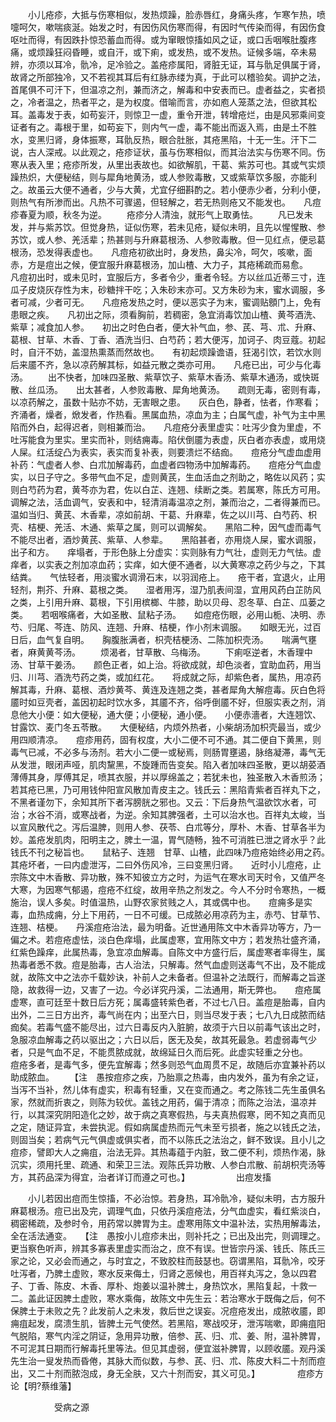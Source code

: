 <!-- { "loadSidebar": true } -->
　　小儿疮疹，大抵与伤寒相似，发热烦躁，脸赤唇红，身痛头疼，乍寒乍热，喷嚏呵欠，嗽喘痰涎。始发之时，有因伤风伤寒而得，有因时气传染而得，有因伤食呕吐而得，有因跌扑惊恐蓄血而得。或为窜眼惊搐如风之证，或口舌咽喉肚腹疼痛，或烦躁狂闷昏睡，或自汗，或下痢，或发热，或不发热。证候多端，卒未易辨，亦须以耳冷，骩冷，足冷验之。盖疮疹属阳，肾脏无证，耳与骩足俱属于肾，故肾之所部独冷，又不若视其耳后有红脉赤缕为真，于此可以稽验矣。调护之法，首尾俱不可汗下，但温凉之剂，兼而济之，解毒和中安表而已。虚者益之，实者损之，冷者温之，热者平之，是为权度。借喻而言，亦如庖人笼蒸之法，但欲其松耳。盖毒发于表，如苟妄汗，则惊卫一虚，重令开泄，转增疮烂，由是风邪乘间变证者有之。毒根于里，如苟妄下，则内气一虚，毒不能出而返入焉，由是土不胜水，变黑归肾，身体振寒，耳骩反热，眼合肚胀，其疮黑陷，十无一生。汗下二说，古人深戒。以此观之，疮疹证状，虽与伤寒相似，而其治法实与伤寒不同。伤寒从表入里；疮疹所发，从里出表故也。如欲解肌，干葛、紫苏可也。其或气实烦躁热炽，大便秘结，则与犀角地黄汤，或人参败毒散，又或紫草饮多服，亦能利之。故虽云大便不通者，少与大黄，尤宜仔细斟酌之。若小便赤少者，分利小便，则热气有所渗而出。凡热不可骤遏，但轻解之，若无热则疮又不能发也。　　凡痘疹春夏为顺，秋冬为逆。
　　疮疹分人清浊，就形气上取勇怯。
　　凡已发未发，并与紫苏饮。但觉身热，证似伤寒，若未见疮，疑似未明，且先以惺惺散、参苏饮，或人参、羌活辈；热甚则与升麻葛根汤、人参败毒散。但一见红点，便忌葛根汤，恐发得表虚也。　　凡痘疮初欲出时，身发热，鼻尖冷，呵欠，咳嗽，面赤，方是痘出之候，便宜服升麻葛根汤，加山楂、大力子，其疮稀疏而易愈。　　凡痘初出时，或未见时，宜服后方，多者令少，重者令轻。方以丝瓜近蒂三寸，连瓜子皮烧灰存性为末，砂糖拌干吃；入朱砂末亦可。又方朱砂为末，蜜水调服，多者可减，少者可无。　　凡痘疮发热之时，便以恶实子为末，蜜调贴顖门上，免有患眼之疾。　　凡初出之际，须看胸前，若稠密，急宜消毒饮加山楂、黄芩酒洗、紫草；减食加人参。　　初出之时色白者，便大补气血，参、芪、芎、朮、升麻、葛根、甘草、木香、丁香、酒洗当归、白芍药；若大便泻，加诃子、肉豆蔻。初起时，自汗不妨，盖湿热熏蒸而然故也。　　有初起烦躁谵语，狂渴引饮，若饮水则后来靥不齐，急以凉药解其标，如益元散之类亦可用。　　凡疮已出，可少与化毒汤。
　　出不快者，加味四圣散、紫草饮子、紫草木香汤、紫草木通汤，或快斑散、丝瓜汤。　　出太甚者，人参败毒散、犀角地黄汤。　　疏则无毒，密则有毒，以凉药解之，虽数十贴亦不妨，无害眼之患。　　灰白色，静者，怯者，作寒看；齐涌者，燥者，焮发者，作热看。黑属血热，凉血为主；白属气虚，补气为主中黑陷而外白，起得迟者，则相兼而治。　　凡痘疮分表里虚实：吐泻少食为里虚，不吐泻能食为里实。里实而补，则结痈毒。陷伏倒靥为表虚，灰白者亦表虚，或用烧人屎。红活绽凸为表实，表实而复补表，则要溃烂不结痂。　　痘疮分气虚血虚用补药：气虚者人参、白朮加解毒药，血虚者四物汤中加解毒药。　　痘疮分气血虚实，以日子守之。多带气血不足，虚则黄芪，生血活血之剂助之，略佐以风药；实则白芍药为君，黄芩亦为君，佐以白芷、连翘、续断之类。若属寒，陈氏方可用。　　调解之法，活血调气，安表和中，轻清消毒温凉之剂，兼而治之，二者得兼而已。温如当归、黄芪、木香辈，凉如前胡、干葛、升麻辈，佐之以川芎、白芍药、枳壳、桔梗、羌活、木通、紫草之属，则可以调解矣。　　黑陷二种，因气虚而毒气不能尽出者，酒炒黄芪、紫草、人参辈。　　黑陷甚者，亦用烧人屎，蜜水调服，出子和方。　　痒塌者，于形色脉上分虚实：实则脉有力气壮，虚则无力气怯。虚痒者，以实表之剂加凉血药；实痒，如大便不通者，以大黄寒凉之药少与之，下其结粪。　　气怯轻者，用淡蜜水调滑石末，以羽润疮上。　　疮干者，宜退火，止用轻剂，荆芥、升麻、葛根之类。　　湿者用泻，湿乃肌表间湿，宜用风药白芷防风之类，上引用升麻、葛根，下引用槟榔、牛膝，助以贝母、忍冬草、白芷、瓜蒌之类。　　若咽喉痛者，大如圣散、鼠粘子汤。　　如痘疮伤眼，必用山栀、决明、赤芍、归尾、芩连、防风、连翘、升麻、桔梗，作小剂末调服。　　如眼无光，过百日后，血气复自明。　　胸腹胀满者，枳壳桔梗汤、二陈加枳壳汤。　　喘满气壅者，麻黄黄芩汤。
　　烦渴者，甘草散、乌梅汤。
　　下痢呕逆者，木香理中汤、甘草干姜汤。　　颜色正者，如上治。将欲成就，却色淡者，宜助血药，用当归、川芎、酒洗芍药之类，或加红花。　　将成就之际，却紫色者，属热，用凉药解其毒，升麻、葛根、酒炒黄芩、黄连及连翘之类，甚者犀角大解痘毒。灰白色将靥时如豆壳者，盖因初起时饮水多，其靥不齐，俗呼倒靥不好，但服实表之剂，消息他大小便：如大便秘，通大便；小便秘，通小便。　　小便赤濇者，大连翘饮、甘露饮、麦门冬五苓散。　　大便秘结，内烦外热者，小柴胡汤加枳壳最当，或少用四顺清凉。　　痘疹用药，固有权度，大小二便不可不通。其二便自下黄黑，则毒气已减，不必多与汤剂。若大小二便一或秘焉，则肠胃壅遏，脉络凝滞，毒气无从发泄，眼闭声哑，肌肉黧黑，不旋踵而告变矣。陷入者加味四圣散，更以胡荽酒薄傅其身，厚傅其足，喷其衣服，并以厚绵盖之；若犹未也，独圣散入木香煎汤；若其疮已黑，乃可用钱仲阳宣风散加青皮主之。钱氏云：黑陷青紫者百祥丸下之，不黑者谨勿下，余知其所下者泻膀胱之邪也。又云：下后身热气温欲饮水者，可治；水谷不消，或寒战者，为逆。余知其脾强者，土可以治水也。百祥丸太峻，当以宣风散代之。泻后温脾，则用人参、茯苓、白朮等分，厚朴、木香、甘草各半为妙。盖疮发肌肉，阳明主之，脾土一温，胃气随畅，独不可消胜已泄之肾水乎？此钱氏不刊之秘旨也。　　鼠粘子、连翘　甘草、山楂，此四味乃痘疮始终必用之药。　　其疮坏者，一曰内虚泄泻，二曰外伤风冷，三曰变黑归肾。　　近时小儿痘疮，止宗陈文中木香散、异功散，殊不知彼立方之时，为运气在寒水司天时令，又值严冬大寒，为因寒气郁遏，痘疮不红绽，故用辛热之剂发之。今人不分时令寒热，一概施治，误人多矣。时值温热，山野农家贫贱之人，其或偶中也。　　痘痈多是实毒，血热成痈，分上下用药，一日不可缓。已成脓必用凉药为主，赤芍、甘草节、连翘、桔梗。　　丹溪痘疮治法，最为明备。近世通用陈文中木香异功等方，乃一偏之术。若痘疮虚怯，淡白色痒塌，此属虚寒，宜用陈文中方；若发热壮盛齐涌，红紫色躁痒，此属热毒，急宜凉血解毒。自陈文中方盛行后，属虚寒者率得生，属热毒者悉不救。痘是胎毒，古人治法，只解毒。然气血虚则送毒气不出，及不能成就，故陈文中之法亦千载妙诀，补前人之未备者。但温补之法既行，而解毒之旨遂隐，故救得一边，又害了一边。今必详究丹溪，二法通用，斯无弊也。　　痘疮属虚寒，直可廷至十数日后方死；属毒盛转紫色者，不过七八日。盖痘是胎毒，自内出外，二三日方出齐，毒气尚在内；出至六日，则当尽发于表；七八九日成脓而结痂矣。若毒气盛不能尽出，过六日毒反内入脏腑，故须于六日以前毒气该出之时，急服凉血解毒之药以驱出之；六日以后，医无及矣，故其死最急。若虚弱毒气少者，只是气血不足，不能贯脓成就，故绵延日久而后死。此虚实轻重之分也。　　痘疮多者，是毒气多，便先宜解毒；然多则恐气血周贯不足，故随后亦宜兼补药以助成脓血。　　 【注　愚按痘疹之疾，乃胎禀之热毒，由内发外，虽为有余之证，当泻不当补，然儿体有虚实，积毒有轻重，又在变而通之。考之陈钱二先生虽俱名家，然就而折衷之，则陈为较优。盖钱之用药，偏于清凉；而陈之治法，温凉并行，以其深究阴阳造化之妙，故于病之真寒假热，与夫真热假寒，罔不知之真而见之定，随证异宜，未尝执泥。假如病属虚热而元气未至亏损者，施之以钱氏之法，则固当矣；若病气元气俱虚或俱实者，而不以陈氏之法治之，鲜不致误。且小儿之痘疹，譬即大人之痈疽，治法无异。其热毒蕴于内脏，致二便不利，烦热作渴，脉沉实，须用托里、疏通、和荣卫三法。观陈氏异功散、人参白朮散、前胡枳壳汤等方，其药品深为得宜，治者详订而遵之可也。】
　　　　　出痘发搐

　　小儿若因出痘而生惊搐，不必治惊。若身热，耳冷骩冷，疑似未明，古方服升麻葛根汤。痘已出及完，调理气血，只依丹溪痘疮法，分气血虚实，看红紫淡白，稠密稀疏，及参时令，用药常以脾胃为主。虚寒用陈文中温补法，实热用解毒法，全在活法通变。　　【注　愚按小儿痘疹未出，则补托之；已出及出完，则调理之。更当察色听声，辨其多寡表里虚实而治之，庶不有误。世皆宗丹溪、钱氏、陈氏三家之论，又必会而通之，与时宜之，不致胶柱而鼓瑟也。窃谓黑陷，耳骩冷，咬牙吐泻者，乃脾土虚败，寒水反来侮土，归肾之恶候也，用百祥丸泻之，急以四君子、丁香、陈皮、木香、厚朴、炮姜以温补脾土，身热饮水，黑陷复起，十救一二。盖此证因脾土虚败，寒水乘侮，故陈文中先生云：若治寒水于既侮之后，何不保脾土于未败之先？此发前人之未发，救后世之误妄。况痘疮发出，成脓收靥，即痈疽起发，腐溃生肌，皆脾土元气使然。若黑陷，寒战咬牙，泄泻喘嗽，即痈疽阳气脱陷，寒气内淫之阴证，急用异功散，倍参、芪、归、朮、姜、附，温补脾胃，不可泥其日期而行解毒托里等法。但见其虚弱，便宜滋补脾胃，以顾收靥。观丹溪先生治一叟发热而昏倦，其脉大而似数，与参、芪、归、朮、陈皮大料二十剂而痘出，又二十剂而脓泡成，身无全肤，又六十剂而安，其义可见。】
　　　　痘疹方论【明?蔡维藩】

　　　　　受病之源

